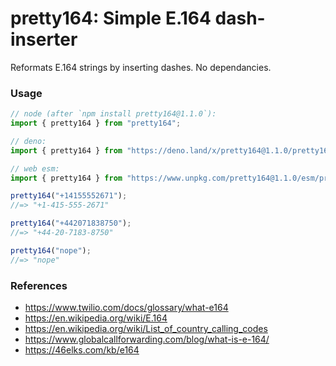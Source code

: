 # pretty164: Simple E.164 dash-inserter

Reformats E.164 strings by inserting dashes. No dependancies.

### Usage

```ts
// node (after `npm install pretty164@1.1.0`):
import { pretty164 } from "pretty164";

// deno:
import { pretty164 } from "https://deno.land/x/pretty164@1.1.0/pretty164.ts";

// web esm:
import { pretty164 } from "https://www.unpkg.com/pretty164@1.1.0/esm/pretty164.js";

pretty164("+14155552671");
//=> "+1-415-555-2671"

pretty164("+442071838750");
//=> "+44-20-7183-8750"

pretty164("nope");
//=> "nope"
```

### References

- <https://www.twilio.com/docs/glossary/what-e164>
- <https://en.wikipedia.org/wiki/E.164>
- <https://en.wikipedia.org/wiki/List_of_country_calling_codes>
- <https://www.globalcallforwarding.com/blog/what-is-e-164/>
- <https://46elks.com/kb/e164>